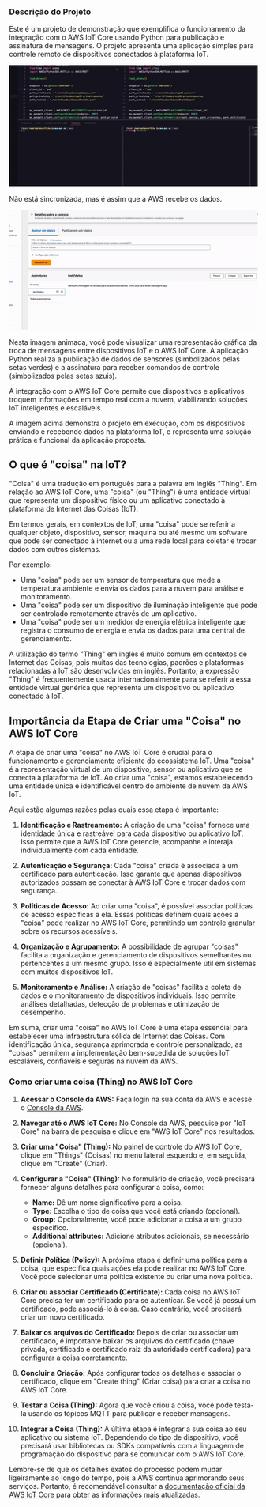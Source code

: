 ### Descrição do Projeto

Este é um projeto de demonstração que exemplifica o funcionamento da integração com o AWS IoT Core usando Python para publicação e assinatura de mensagens. O projeto apresenta uma aplicação simples para controle remoto de dispositivos conectados à plataforma IoT.

![Projeto Funcionando](demo/demo1.gif)

Não está sincronizada, mas é assim que a AWS recebe os dados.

![Projeto Funcionando](demo/demo2.gif)


Nesta imagem animada, você pode visualizar uma representação gráfica da troca de mensagens entre dispositivos IoT e o AWS IoT Core. A aplicação Python realiza a publicação de dados de sensores (simbolizados pelas setas verdes) e a assinatura para receber comandos de controle (simbolizados pelas setas azuis).

A integração com o AWS IoT Core permite que dispositivos e aplicativos troquem informações em tempo real com a nuvem, viabilizando soluções IoT inteligentes e escaláveis.

A imagem acima demonstra o projeto em execução, com os dispositivos enviando e recebendo dados na plataforma IoT, e representa uma solução prática e funcional da aplicação proposta.

## O que é "coisa" na IoT?

"Coisa" é uma tradução em português para a palavra em inglês "Thing". Em relação ao AWS IoT Core, uma "coisa" (ou "Thing") é uma entidade virtual que representa um dispositivo físico ou um aplicativo conectado à plataforma de Internet das Coisas (IoT).

Em termos gerais, em contextos de IoT, uma "coisa" pode se referir a qualquer objeto, dispositivo, sensor, máquina ou até mesmo um software que pode ser conectado à internet ou a uma rede local para coletar e trocar dados com outros sistemas.

Por exemplo:

- Uma "coisa" pode ser um sensor de temperatura que mede a temperatura ambiente e envia os dados para a nuvem para análise e monitoramento.
- Uma "coisa" pode ser um dispositivo de iluminação inteligente que pode ser controlado remotamente através de um aplicativo.
- Uma "coisa" pode ser um medidor de energia elétrica inteligente que registra o consumo de energia e envia os dados para uma central de gerenciamento.

A utilização do termo "Thing" em inglês é muito comum em contextos de Internet das Coisas, pois muitas das tecnologias, padrões e plataformas relacionadas à IoT são desenvolvidas em inglês. Portanto, a expressão "Thing" é frequentemente usada internacionalmente para se referir a essa entidade virtual genérica que representa um dispositivo ou aplicativo conectado à IoT.

## Importância da Etapa de Criar uma "Coisa" no AWS IoT Core

A etapa de criar uma "coisa" no AWS IoT Core é crucial para o funcionamento e gerenciamento eficiente do ecossistema IoT. Uma "coisa" é a representação virtual de um dispositivo, sensor ou aplicativo que se conecta à plataforma de IoT. Ao criar uma "coisa", estamos estabelecendo uma entidade única e identificável dentro do ambiente de nuvem da AWS IoT.

Aqui estão algumas razões pelas quais essa etapa é importante:

1. **Identificação e Rastreamento:** A criação de uma "coisa" fornece uma identidade única e rastreável para cada dispositivo ou aplicativo IoT. Isso permite que a AWS IoT Core gerencie, acompanhe e interaja individualmente com cada entidade.

2. **Autenticação e Segurança:** Cada "coisa" criada é associada a um certificado para autenticação. Isso garante que apenas dispositivos autorizados possam se conectar à AWS IoT Core e trocar dados com segurança.

3. **Políticas de Acesso:** Ao criar uma "coisa", é possível associar políticas de acesso específicas a ela. Essas políticas definem quais ações a "coisa" pode realizar no AWS IoT Core, permitindo um controle granular sobre os recursos acessíveis.

4. **Organização e Agrupamento:** A possibilidade de agrupar "coisas" facilita a organização e gerenciamento de dispositivos semelhantes ou pertencentes a um mesmo grupo. Isso é especialmente útil em sistemas com muitos dispositivos IoT.

5. **Monitoramento e Análise:** A criação de "coisas" facilita a coleta de dados e o monitoramento de dispositivos individuais. Isso permite análises detalhadas, detecção de problemas e otimização de desempenho.

Em suma, criar uma "coisa" no AWS IoT Core é uma etapa essencial para estabelecer uma infraestrutura sólida de Internet das Coisas. Com identificação única, segurança aprimorada e controle personalizado, as "coisas" permitem a implementação bem-sucedida de soluções IoT escaláveis, confiáveis e seguras na nuvem da AWS.

### Como criar uma coisa (Thing) no AWS IoT Core

1. **Acessar o Console da AWS:**
   Faça login na sua conta da AWS e acesse o [Console da AWS](https://console.aws.amazon.com/).

2. **Navegar até o AWS IoT Core:**
   No Console da AWS, pesquise por "IoT Core" na barra de pesquisa e clique em "AWS IoT Core" nos resultados.

3. **Criar uma "Coisa" (Thing):**
   No painel de controle do AWS IoT Core, clique em "Things" (Coisas) no menu lateral esquerdo e, em seguida, clique em "Create" (Criar).

4. **Configurar a "Coisa" (Thing):**
   No formulário de criação, você precisará fornecer alguns detalhes para configurar a coisa, como:

   - **Name:** Dê um nome significativo para a coisa.
   - **Type:** Escolha o tipo de coisa que você está criando (opcional).
   - **Group:** Opcionalmente, você pode adicionar a coisa a um grupo específico.
   - **Additional attributes:** Adicione atributos adicionais, se necessário (opcional).

5. **Definir Política (Policy):**
   A próxima etapa é definir uma política para a coisa, que especifica quais ações ela pode realizar no AWS IoT Core. Você pode selecionar uma política existente ou criar uma nova política.

6. **Criar ou associar Certificado (Certificate):**
   Cada coisa no AWS IoT Core precisa ter um certificado para se autenticar. Se você já possui um certificado, pode associá-lo à coisa. Caso contrário, você precisará criar um novo certificado.

7. **Baixar os arquivos do Certificado:**
   Depois de criar ou associar um certificado, é importante baixar os arquivos do certificado (chave privada, certificado e certificado raiz da autoridade certificadora) para configurar a coisa corretamente.

8. **Concluir a Criação:**
   Após configurar todos os detalhes e associar o certificado, clique em "Create thing" (Criar coisa) para criar a coisa no AWS IoT Core.

9. **Testar a Coisa (Thing):**
   Agora que você criou a coisa, você pode testá-la usando os tópicos MQTT para publicar e receber mensagens.

10. **Integrar a Coisa (Thing):**
   A última etapa é integrar a sua coisa ao seu aplicativo ou sistema IoT. Dependendo do tipo de dispositivo, você precisará usar bibliotecas ou SDKs compatíveis com a linguagem de programação do dispositivo para se comunicar com o AWS IoT Core.

Lembre-se de que os detalhes exatos do processo podem mudar ligeiramente ao longo do tempo, pois a AWS continua aprimorando seus serviços. Portanto, é recomendável consultar a [documentação oficial da AWS IoT Core](https://aws.amazon.com/iot-core/) para obter as informações mais atualizadas.